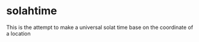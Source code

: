 # solahtime
This is the attempt to make a universal solat time base on the coordinate of a location
